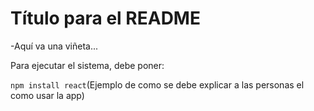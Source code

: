 <h1>Título para el README</h1>

-Aquí va una viñeta...

Para ejecutar el sistema, debe poner:

```npm install react```(Ejemplo de como se debe explicar a las personas el como usar la app)
